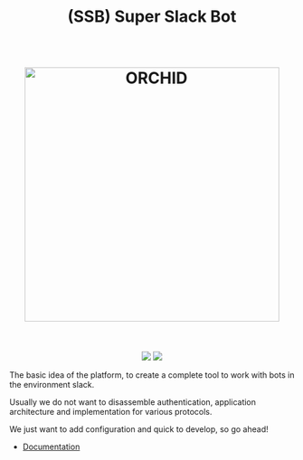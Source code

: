 <h1 align="center">(SSB) Super Slack Bot</h1>

<h1 align="center">
  <br>
  <a href="https://agoalofalife.github.io/ssb/#/"><img src="https://github.com/agoalofalife/ssb/blob/master/docs/images/head.jpg" alt="ORCHID" width="450"></a>
  <br>
  <br>
</h1>
<p align="center">
 <a href="https://travis-ci.org/agoalofalife/ssb">
 <img src="https://travis-ci.org/agoalofalife/ssb.svg?branch=master"></a>
 <a href="https://codecov.io/gh/agoalofalife/ssb">
   <img src="https://codecov.io/gh/agoalofalife/ssb/branch/master/graph/badge.svg" />
 </a>
 </p>


The basic idea of the platform, to create a complete tool to work with bots in the environment slack.

Usually we do not want to disassemble authentication, application architecture and implementation for various protocols.

We just want to add configuration and quick to develop, so go ahead!

- [Documentation](https://agoalofalife.github.io/ssb)
